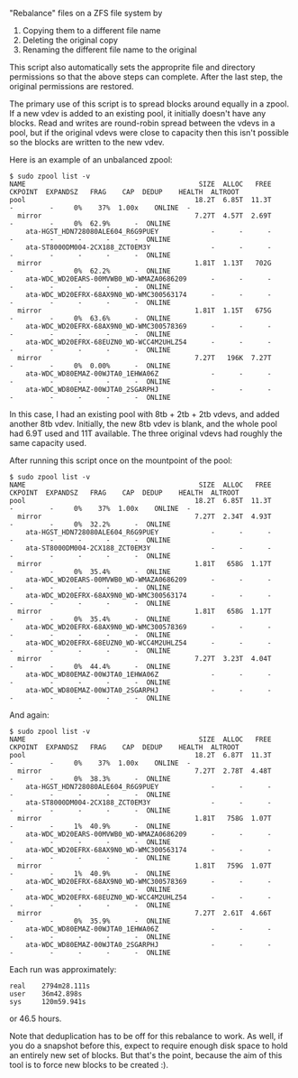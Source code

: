 "Rebalance" files on a ZFS file system by

1. Copying them to a different file name
1. Deleting the original copy
1. Renaming the different file name to the original

This script also automatically sets the approprite file and directory
permissions so that the above steps can complete. After the last step, the
original permissions are restored.

The primary use of this script is to spread blocks around equally in a zpool.
If a new vdev is added to an existing pool, it initially doesn't have any
blocks. Read and writes are round-robin spread between the vdevs in a pool, but
if the original vdevs were close to capacity then this isn't possible so the
blocks are written to the new vdev.

Here is an example of an unbalanced zpool:

    $ sudo zpool list -v
    NAME                                           SIZE  ALLOC   FREE  CKPOINT  EXPANDSZ   FRAG    CAP  DEDUP    HEALTH  ALTROOT
    pool                                          18.2T  6.85T  11.3T        -         -     0%    37%  1.00x    ONLINE  -
      mirror                                      7.27T  4.57T  2.69T        -         -     0%  62.9%      -  ONLINE
        ata-HGST_HDN728080ALE604_R6G9PUEY             -      -      -        -         -      -      -      -  ONLINE
        ata-ST8000DM004-2CX188_ZCT0EM3Y               -      -      -        -         -      -      -      -  ONLINE
      mirror                                      1.81T  1.13T   702G        -         -     0%  62.2%      -  ONLINE
        ata-WDC_WD20EARS-00MVWB0_WD-WMAZA0686209      -      -      -        -         -      -      -      -  ONLINE
        ata-WDC_WD20EFRX-68AX9N0_WD-WMC300563174      -      -      -        -         -      -      -      -  ONLINE
      mirror                                      1.81T  1.15T   675G        -         -     0%  63.6%      -  ONLINE
        ata-WDC_WD20EFRX-68AX9N0_WD-WMC300578369      -      -      -        -         -      -      -      -  ONLINE
        ata-WDC_WD20EFRX-68EUZN0_WD-WCC4M2UHLZ54      -      -      -        -         -      -      -      -  ONLINE
      mirror                                      7.27T   196K  7.27T        -         -     0%  0.00%      -  ONLINE
        ata-WDC_WD80EMAZ-00WJTA0_1EHWA06Z             -      -      -        -         -      -      -      -  ONLINE
        ata-WDC_WD80EMAZ-00WJTA0_2SGARPHJ             -      -      -        -         -      -      -      -  ONLINE

In this case, I had an existing pool with 8tb + 2tb + 2tb vdevs, and added
another 8tb vdev. Initially, the new 8tb vdev is blank, and the whole pool had
6.9T used and 11T available. The three original vdevs had roughly the same
capacity used.

After running this script once on the mountpoint of the pool:

    $ sudo zpool list -v
    NAME                                           SIZE  ALLOC   FREE  CKPOINT  EXPANDSZ   FRAG    CAP  DEDUP    HEALTH  ALTROOT
    pool                                          18.2T  6.85T  11.3T        -         -     0%    37%  1.00x    ONLINE  -
      mirror                                      7.27T  2.34T  4.93T        -         -     0%  32.2%      -  ONLINE
        ata-HGST_HDN728080ALE604_R6G9PUEY             -      -      -        -         -      -      -      -  ONLINE
        ata-ST8000DM004-2CX188_ZCT0EM3Y               -      -      -        -         -      -      -      -  ONLINE
      mirror                                      1.81T   658G  1.17T        -         -     0%  35.4%      -  ONLINE
        ata-WDC_WD20EARS-00MVWB0_WD-WMAZA0686209      -      -      -        -         -      -      -      -  ONLINE
        ata-WDC_WD20EFRX-68AX9N0_WD-WMC300563174      -      -      -        -         -      -      -      -  ONLINE
      mirror                                      1.81T   658G  1.17T        -         -     0%  35.4%      -  ONLINE
        ata-WDC_WD20EFRX-68AX9N0_WD-WMC300578369      -      -      -        -         -      -      -      -  ONLINE
        ata-WDC_WD20EFRX-68EUZN0_WD-WCC4M2UHLZ54      -      -      -        -         -      -      -      -  ONLINE
      mirror                                      7.27T  3.23T  4.04T        -         -     0%  44.4%      -  ONLINE
        ata-WDC_WD80EMAZ-00WJTA0_1EHWA06Z             -      -      -        -         -      -      -      -  ONLINE
        ata-WDC_WD80EMAZ-00WJTA0_2SGARPHJ             -      -      -        -         -      -      -      -  ONLINE

And again:

    $ sudo zpool list -v
    NAME                                           SIZE  ALLOC   FREE  CKPOINT  EXPANDSZ   FRAG    CAP  DEDUP    HEALTH  ALTROOT
    pool                                          18.2T  6.87T  11.3T        -         -     0%    37%  1.00x    ONLINE  -
      mirror                                      7.27T  2.78T  4.48T        -         -     0%  38.3%      -  ONLINE
        ata-HGST_HDN728080ALE604_R6G9PUEY             -      -      -        -         -      -      -      -  ONLINE
        ata-ST8000DM004-2CX188_ZCT0EM3Y               -      -      -        -         -      -      -      -  ONLINE
      mirror                                      1.81T   758G  1.07T        -         -     1%  40.9%      -  ONLINE
        ata-WDC_WD20EARS-00MVWB0_WD-WMAZA0686209      -      -      -        -         -      -      -      -  ONLINE
        ata-WDC_WD20EFRX-68AX9N0_WD-WMC300563174      -      -      -        -         -      -      -      -  ONLINE
      mirror                                      1.81T   759G  1.07T        -         -     1%  40.9%      -  ONLINE
        ata-WDC_WD20EFRX-68AX9N0_WD-WMC300578369      -      -      -        -         -      -      -      -  ONLINE
        ata-WDC_WD20EFRX-68EUZN0_WD-WCC4M2UHLZ54      -      -      -        -         -      -      -      -  ONLINE
      mirror                                      7.27T  2.61T  4.66T        -         -     0%  35.9%      -  ONLINE
        ata-WDC_WD80EMAZ-00WJTA0_1EHWA06Z             -      -      -        -         -      -      -      -  ONLINE
        ata-WDC_WD80EMAZ-00WJTA0_2SGARPHJ             -      -      -        -         -      -      -      -  ONLINE

Each run was approximately:

    real    2794m28.111s
    user    36m42.898s
    sys     120m59.941s

or 46.5 hours.

Note that deduplication has to be off for this rebalance to work. As well, if
you do a snapshot before this, expect to require enough disk space to hold an
entirely new set of blocks. But that's the point, because the aim of this tool
is to force new blocks to be created :).

